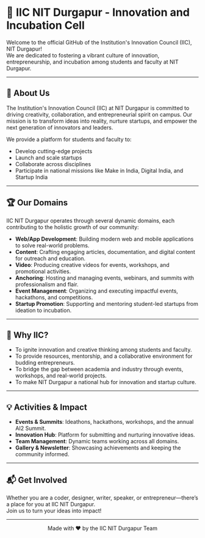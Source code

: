 # 🚀 IIC NIT Durgapur - Innovation and Incubation Cell

Welcome to the official GitHub of the Institution's Innovation Council (IIC), NIT Durgapur!  
We are dedicated to fostering a vibrant culture of innovation, entrepreneurship, and incubation among students and faculty at NIT Durgapur.

---

## 🌟 About Us

The Institution's Innovation Council (IIC) at NIT Durgapur is committed to driving creativity, collaboration, and entrepreneurial spirit on campus. Our mission is to transform ideas into reality, nurture startups, and empower the next generation of innovators and leaders.

We provide a platform for students and faculty to:
- Develop cutting-edge projects
- Launch and scale startups
- Collaborate across disciplines
- Participate in national missions like Make in India, Digital India, and Startup India

---

## 🏆 Our Domains

IIC NIT Durgapur operates through several dynamic domains, each contributing to the holistic growth of our community:

- **Web/App Development**: Building modern web and mobile applications to solve real-world problems.
- **Content**: Crafting engaging articles, documentation, and digital content for outreach and education.
- **Video**: Producing creative videos for events, workshops, and promotional activities.
- **Anchoring**: Hosting and managing events, webinars, and summits with professionalism and flair.
- **Event Management**: Organizing and executing impactful events, hackathons, and competitions.
- **Startup Promotion**: Supporting and mentoring student-led startups from ideation to incubation.

---

## 🎯 Why IIC?

- To ignite innovation and creative thinking among students and faculty.
- To provide resources, mentorship, and a collaborative environment for budding entrepreneurs.
- To bridge the gap between academia and industry through events, workshops, and real-world projects.
- To make NIT Durgapur a national hub for innovation and startup culture.

---

## 💡 Activities & Impact

- **Events & Summits**: Ideathons, hackathons, workshops, and the annual AI2 Summit.
- **Innovation Hub**: Platform for submitting and nurturing innovative ideas.
- **Team Management**: Dynamic teams working across all domains.
- **Gallery & Newsletter**: Showcasing achievements and keeping the community informed.

---

## 📬 Get Involved

Whether you are a coder, designer, writer, speaker, or entrepreneur—there’s a place for you at IIC NIT Durgapur.  
Join us to turn your ideas into impact!

---

<p align="center">
  Made with ❤️ by the IIC NIT Durgapur Team
</p>
